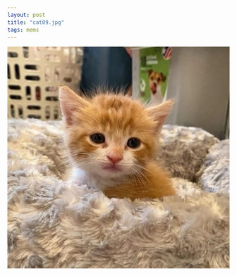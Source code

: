 ```yaml
---
layout: post
title: "cat09.jpg"
tags: mems
---
```


![Alt text](/assets/img/mems/cats/09.jpg "a title")